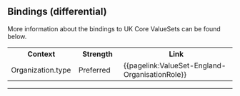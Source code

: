 ## Bindings (differential)

More information about the bindings to UK Core ValueSets can be found below.

<table class="assets">
<tr>
<th width="30%">Context</th>
<th width="20%">Strength</th>
<th width="50%">Link</th>
</tr>
<tr>
<td>Organization.type</td>
<td>Preferred</td>
<td>{{pagelink:ValueSet-England-OrganisationRole}}</td>
</tr>
</table>

---